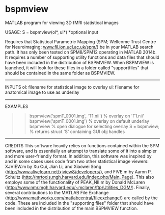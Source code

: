 # bspmview
MATLAB program for viewing 3D fMRI statistical images

 USAGE: S = bspmview(ol*, ul*)       *optional input

Requires that Statistical Parametric Mapping (SPM; Wellcome Trust Centre
for Neuroimaging; www.fil.ion.ucl.ac.uk/spm/) be in your MATLAB search
path. It has only been tested on SPM8/SPM12 operating in MATLAB 2014b. It
requires a number of supporting utility functions and data files that
should have been included in the distribution of BSPMVIEW. When BSPMVIEW
is launched, it will look for these files in a folder called
"supportfiles" that should be contained in the same folder as BSPMVIEW.

_________________________________________________________________________
 INPUTS
    ol: filename for statistical image to overlay
    ul: filename for anatomical image to use as underlay

_________________________________________________________________________
 EXAMPLES
  >> bspmview('spmT_0001.img', 'T1.nii')   % overlay on 'T1.nii'
  >> bspmview('spmT_0001.img')   % overlay on default underlay
  >> bspmview                    % open dialogue for selecting overlay
  >> S = bspmview;     % returns struct 'S' containing GUI obj handles
  
_________________________________________________________________________
 CREDITS
    This software heavily relies on functions contained within the SPM
    software, and is essentially an attempt to translate some of it into a
    simpler and more user-friendly format. In addition, this software was
    inspired by and in some cases uses code from two other statistical
    image viewers: XJVIEW.m by Xu Cui, Jian Li, and Xiaowei Song
    (http://www.alivelearn.net/xjview8/developers/), and FIVE.m by Aaron P.
    Schultz (http://mrtools.mgh.harvard.edu/index.php/Main_Page). This also
    employs some of the functionality of PEAK_NII.m by Donald McLaren
    (http://www.nmr.mgh.harvard.edu/~mclaren/ftp/Utilities_DGM/). Finally,
    several contributions to the MATLAB File Exchange
    (http://www.mathworks.com/matlabcentral/fileexchange/) are called by
    the code. These are included in the "supporting files" folder that should 
    have been included in the distribution of the main BSPMVIEW function.
